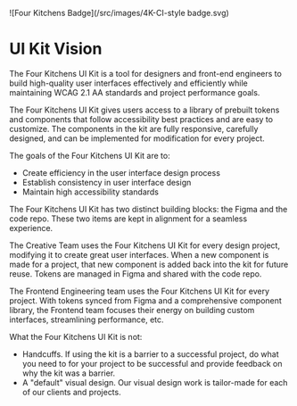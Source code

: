 ![Four Kitchens Badge](/src/images/4K-CI-style badge.svg)

# UI Kit Vision

The Four Kitchens UI Kit is a tool for designers and front-end engineers to build high-quality user interfaces effectively and efficiently while maintaining WCAG 2.1 AA standards and project performance goals.

The Four Kitchens UI Kit gives users access to a library of prebuilt tokens and components that follow accessibility best practices and are easy to customize. The components in the kit are fully responsive, carefully designed, and can be implemented for modification for every project.

The goals of the Four Kitchens UI Kit are to:

- Create efficiency in the user interface design process
- Establish consistency in user interface design
- Maintain high accessibility standards

The Four Kitchens UI Kit has two distinct building blocks: the Figma and the code repo. These two items are kept in alignment for a seamless experience.

The Creative Team uses the Four Kitchens UI Kit for every design project, modifying it to create great user interfaces. When a new component is made for a project, that new component is added back into the kit for future reuse. Tokens are managed in Figma and shared with the code repo.

The Frontend Engineering team uses the Four Kitchens UI Kit for every project. With tokens synced from Figma and a comprehensive component library, the Frontend team focuses their energy on building custom interfaces, streamlining performance, etc.

What the Four Kitchens UI Kit is not:

- Handcuffs. If using the kit is a barrier to a successful project, do what you need to for your project to be successful and provide feedback on why the kit was a barrier.
- A "default" visual design. Our visual design work is tailor-made for each of our clients and projects.
